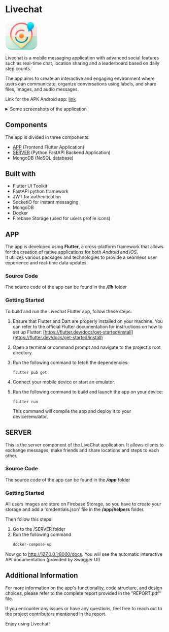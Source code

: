 # Livechat
<img src="images/logo_nobg.png" width=20%><br>

Livechat is a mobile messaging application with advanced social features such as real-time chat, location sharing and a leaderboard based on daily step counts. <br>

The app aims to create an interactive and engaging environment where users can communicate, organize conversations using labels, and share files, images, and audio messages.

Link for the APK Android app: [link](https://drive.google.com/file/d/1p6CDsgj8xyJc192Gn4C1V3d5hR6L9yZV/view)

<details>
	<summary>Some screenshots of the application</summary>
	<table style="text-align: center;">
		<tr>
			<td>Home Light and Dark Mode</td>
			<td>Login / Sign up</td>
		</tr>
		<tr>
			<td>
				<img src="images/home/principale.jpg" alt="Home" width="45%" hspace="10">
				<img src="images/home/darkMode.jpg" alt="Home Dark" width="45%">
			</td>
			<td>
				<img src="images/login/login.jpg" alt="Login" width="45%" hspace="10">
				<img src="images/login/register.jpg" alt="Sign up" width="45%">
			</td>
		</tr>
		<tr>
			<td>Chat Tab</td>
			<td>Friends Tab</td>
		</tr>
		<tr>
			<td>
				<img src="images/chats/principale.jpg" alt="Chats" width="45%" hspace="10">
				<img src="images/chats/singleChat.jpg" alt="Single Chat" width="45%">
			</td>
			<td>
				<img src="images/friends/friends.jpg" alt="Friends" width="45%" hspace="10">
				<img src="images/friends/sended.jpg" alt="Friends sended" width="45%">
			</td>
		</tr>
		<tr>
			<td>Map Tab</td>
		</tr>
		<tr>
			<td>
				<img src="images/map/principale.jpg" alt="Map" width="45%" hspace="10">
				<img src="images/map/friendsMap.jpg" alt="Friends Map"width="45%">
			</td>
		</tr>
	</table>
</details>

## Components
The app is divided in three components:
* [APP](#app) (Frontend Flutter Application)
* [SERVER](#server) (Python FastAPI Backend Application)
* MongoDB (NoSQL database)

## Built with
* Flutter UI Toolkit
* FastAPI python framework
* JWT for authentication
* SocketIO for instant messaging
* MongoDB
* Docker
* Firebase Storage (used for users profile icons)

## APP
The app is developed using **Flutter**, a cross-platform framework that allows for the creation of native applications for both *Android* and *iOS*. <br>
It utilizes various packages and technologies to provide a seamless user experience and real-time data updates.

### Source Code
The source code of the app can be found in the ***/lib*** folder

### Getting Started
To build and run the Livechat Flutter app, follow these steps:

1. Ensure that Flutter and Dart are properly installed on your machine. You can refer to the official Flutter documentation for instructions on how to set up Flutter: [https://flutter.dev/docs/get-started/install](https://flutter.dev/docs/get-started/install)

2. Open a terminal or command prompt and navigate to the project's root directory.

3. Run the following command to fetch the dependencies:

   ```
   flutter pub get
   ```

4. Connect your mobile device or start an emulator.

5. Run the following command to build and launch the app on your device:

   ```
   flutter run
   ```

   This command will compile the app and deploy it to your device/emulator.


## SERVER
This is the server component of the LiveChat application. It allows clients to exchange messages, make friends and share locations and steps to each other.
### Source Code
The source code of the app can be found in the ***/app*** folder
### Getting Started
All users images are store on Firebase Storage, so you have to create your storage and add a 'credentials.json' file in the **/app/helpers** folder.

Then follow this steps:
1. Go to the /SERVER folder
2. Run the following command
	```bash 
	docker-compose-up
	```

Now go to http://127.0.0.1:8000/docs. You will see the automatic interactive API documentation (provided by Swagger UI)

## Additional Information
For more information on the app's functionality, code structure, and design choices, please refer to the complete report provided in the "REPORT.pdf" file.

If you encounter any issues or have any questions, feel free to reach out to the project contributors mentioned in the report.

Enjoy using Livechat!
